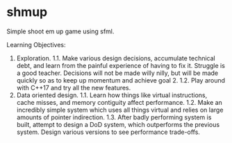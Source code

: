 # shmup
Simple shoot em up game using sfml.

Learning Objectives:
1. Exploration.
    1.1. Make various design decisions, accumulate technical debt, and learn from
         the painful experience of having to fix it. Struggle is a good teacher.
         Decisions will not be made willy nilly, but will be made quickly so as
         to keep up momentum and achieve goal 2.
    1.2. Play around with C++17 and try all the new features.
2. Data oriented design.
    1.1. Learn how things like virtual instructions, cache misses, and memory
         contiguity affect performance.
    1.2. Make an incredibly simple system which uses all things virtual and 
         relies on large amounts of pointer indirection.
    1.3. After badly performing system is built, attempt to design a DoD system,
         which outperforms the previous system. Design various versions to see
         performance trade-offs.
